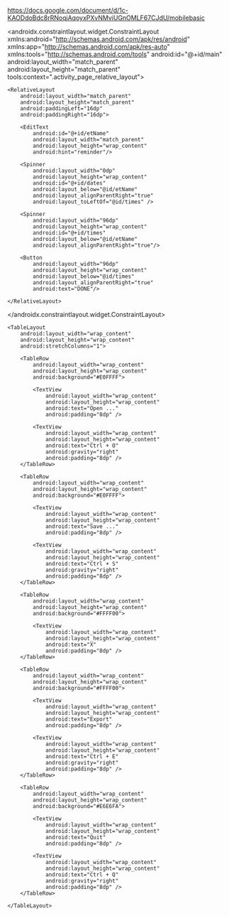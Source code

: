 https://docs.google.com/document/d/1c-KAODdoBdc8rRNoqjAqoyxPXvNMviUGnOMLF67CJdU/mobilebasic


<?xml version="1.0" encoding="utf-8"?>
<androidx.constraintlayout.widget.ConstraintLayout xmlns:android="http://schemas.android.com/apk/res/android"
    xmlns:app="http://schemas.android.com/apk/res-auto"
    xmlns:tools="http://schemas.android.com/tools"
    android:id="@+id/main"
    android:layout_width="match_parent"
    android:layout_height="match_parent"
    tools:context=".activity_page_relative_layout">

    <RelativeLayout
        android:layout_width="match_parent"
        android:layout_height="match_parent"
        android:paddingLeft="16dp"
        android:paddingRight="16dp">

        <EditText
            android:id="@+id/etName"
            android:layout_width="match_parent"
            android:layout_height="wrap_content"
            android:hint="reminder"/>

        <Spinner
            android:layout_width="0dp"
            android:layout_height="wrap_content"
            android:id="@+id/dates"
            android:layout_below="@id/etName"
            android:layout_alignParentRight="true"
            android:layout_toLeftOf="@id/times" />

        <Spinner
            android:layout_width="96dp"
            android:layout_height="wrap_content"
            android:id="@+id/times"
            android:layout_below="@id/etName"
            android:layout_alignParentRight="true"/>

        <Button
            android:layout_width="96dp"
            android:layout_height="wrap_content"
            android:layout_below="@id/times"
            android:layout_alignParentRight="true"
            android:text="DONE"/>

    </RelativeLayout>

</androidx.constraintlayout.widget.ConstraintLayout>





<?xml version="1.0" encoding="utf-8"?>
<LinearLayout
    xmlns:android="http://schemas.android.com/apk/res/android"
    android:layout_width="match_parent"
    android:layout_height="match_parent"
    android:orientation="vertical"
    android:background="#F5F5F5"
    android:padding="16dp">

    <TableLayout
        android:layout_width="wrap_content"
        android:layout_height="wrap_content"
        android:stretchColumns="1">

        <TableRow
            android:layout_width="wrap_content"
            android:layout_height="wrap_content"
            android:background="#E0FFFF">

            <TextView
                android:layout_width="wrap_content"
                android:layout_height="wrap_content"
                android:text="Open ..."
                android:padding="8dp" />

            <TextView
                android:layout_width="wrap_content"
                android:layout_height="wrap_content"
                android:text="Ctrl + O"
                android:gravity="right"
                android:padding="8dp" />
        </TableRow>

        <TableRow
            android:layout_width="wrap_content"
            android:layout_height="wrap_content"
            android:background="#E0FFFF">

            <TextView
                android:layout_width="wrap_content"
                android:layout_height="wrap_content"
                android:text="Save ..."
                android:padding="8dp" />

            <TextView
                android:layout_width="wrap_content"
                android:layout_height="wrap_content"
                android:text="Ctrl + S"
                android:gravity="right"
                android:padding="8dp" />
        </TableRow>

        <TableRow
            android:layout_width="wrap_content"
            android:layout_height="wrap_content"
            android:background="#FFFF00">

            <TextView
                android:layout_width="wrap_content"
                android:layout_height="wrap_content"
                android:text="X"
                android:padding="8dp" />
        </TableRow>

        <TableRow
            android:layout_width="wrap_content"
            android:layout_height="wrap_content"
            android:background="#FFFF00">

            <TextView
                android:layout_width="wrap_content"
                android:layout_height="wrap_content"
                android:text="Export"
                android:padding="8dp" />

            <TextView
                android:layout_width="wrap_content"
                android:layout_height="wrap_content"
                android:text="Ctrl + E"
                android:gravity="right"
                android:padding="8dp" />
        </TableRow>

        <TableRow
            android:layout_width="wrap_content"
            android:layout_height="wrap_content"
            android:background="#E6E6FA">

            <TextView
                android:layout_width="wrap_content"
                android:layout_height="wrap_content"
                android:text="Quit"
                android:padding="8dp" />

            <TextView
                android:layout_width="wrap_content"
                android:layout_height="wrap_content"
                android:text="Ctrl + Q"
                android:gravity="right"
                android:padding="8dp" />
        </TableRow>

    </TableLayout>
</LinearLayout>
